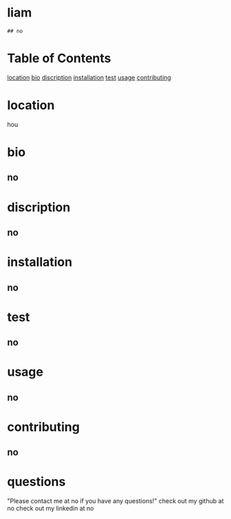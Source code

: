 
  
  # liam
    ## no

# Table of Contents
[location](#location)
[bio](#bio)
[discription](#discription)
[installation](#installation)
[test](#test)
[usage](#usage)
[contributing](#contributing)

# location
hou
# bio
## no
# discription
## no
# installation
## no
# test
## no
# usage
## no
# contributing
## no
# questions
"Please contact me at no if you have any questions!"
check out my github at no
check out my linkedin at no

  